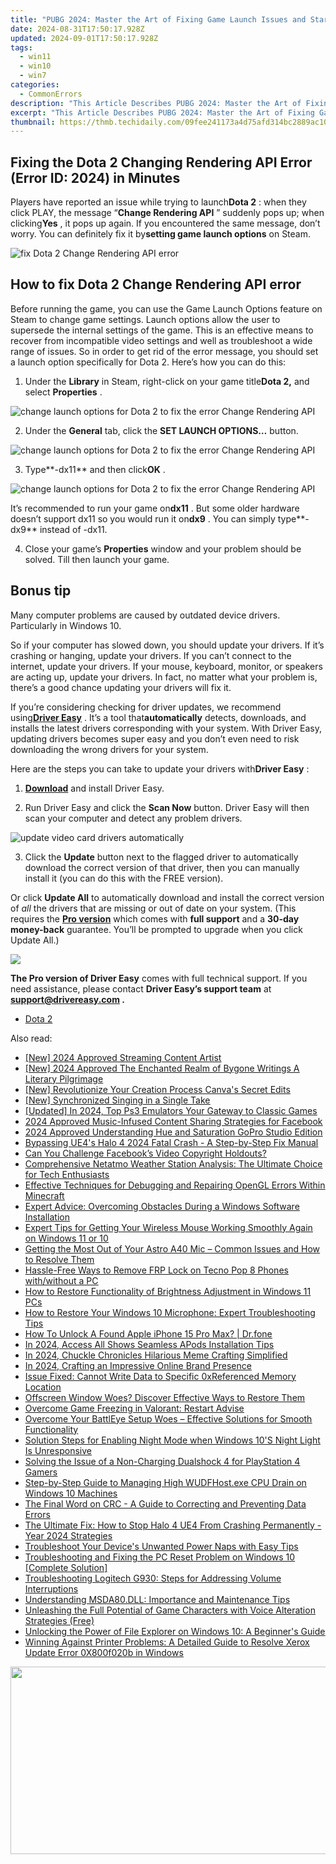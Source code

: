 ```yaml
---
title: "PUBG 2024: Master the Art of Fixing Game Launch Issues and Start Enjoying Now!"
date: 2024-08-31T17:50:17.928Z
updated: 2024-09-01T17:50:17.928Z
tags:
  - win11
  - win10
  - win7
categories:
  - CommonErrors
description: "This Article Describes PUBG 2024: Master the Art of Fixing Game Launch Issues and Start Enjoying Now!"
excerpt: "This Article Describes PUBG 2024: Master the Art of Fixing Game Launch Issues and Start Enjoying Now!"
thumbnail: https://thmb.techidaily.com/09fee241173a4d75afd314bc2889ac10d1158fd98dc41bc3885e34ece3467540.jpg
---
```


## Fixing the Dota 2 Changing Rendering API Error (Error ID: 2024) in Minutes

 Players have reported an issue while trying to launch**Dota 2** : when they click PLAY, the message “**Change Rendering API** ” suddenly pops up; when clicking**Yes** , it pops up again. If you encountered the same message, don’t worry. You can definitely fix it by**setting game launch options** on Steam.

![fix Dota 2 Change Rendering API error](https://images.drivereasy.com/wp-content/uploads/2020/10/image-1-1200x269.png)

## How to fix Dota 2 Change Rendering API error

 Before running the game, you can use the Game Launch Options feature on Steam to change game settings. Launch options allow the user to supersede the internal settings of the game. This is an effective means to recover from incompatible video settings and well as troubleshoot a wide range of issues. So in order to get rid of the error message, you should set a launch option specifically for Dota 2\. Here’s how you can do this:

 1) Under the **Library** in Steam, right-click on your game title**Dota 2,** and select **Properties** .

![change launch options for Dota 2 to fix the error Change Rendering API](https://images.drivereasy.com/wp-content/uploads/2020/10/select-properties.jpg)

 2) Under the **General** tab, click the **SET LAUNCH OPTIONS…** button.

![change launch options for Dota 2 to fix the error Change Rendering API](https://images.drivereasy.com/wp-content/uploads/2020/10/set-launch-options.jpg)

 3) Type**\-dx11** and then click**OK** .

![change launch options for Dota 2 to fix the error Change Rendering API](https://images.drivereasy.com/wp-content/uploads/2020/10/dx11.jpg)

 It’s recommended to run your game on**dx11** . But some older hardware doesn’t support dx11 so you would run it on**dx9** . You can simply type**\-dx9** instead of -dx11.

 4) Close your game’s **Properties** window and your problem should be solved. Till then launch your game.

## Bonus tip

 Many computer problems are caused by outdated device drivers. Particularly in Windows 10.

 So if your computer has slowed down, you should update your drivers. If it’s crashing or hanging, update your drivers. If you can’t connect to the internet, update your drivers. If your mouse, keyboard, monitor, or speakers are acting up, update your drivers. In fact, no matter what your problem is, there’s a good chance updating your drivers will fix it.

 If you’re considering checking for driver updates, we recommend using[**Driver Easy**](https://tools.techidaily.com/drivereasy/download/) . It’s a tool that**automatically** detects, downloads, and installs the latest drivers corresponding with your system. With Driver Easy, updating drivers becomes super easy and you don’t even need to risk downloading the wrong drivers for your system.

 Here are the steps you can take to update your drivers with**Driver Easy** :

 1) **[Download](https://tools.techidaily.com/drivereasy/download/)**  and install Driver Easy.

 2) Run Driver Easy and click the **Scan Now** button. Driver Easy will then scan your computer and detect any problem drivers.

![update video card drivers automatically](https://images.drivereasy.com/wp-content/uploads/2020/10/update-drivers-scan-now.jpg)

 3) Click the **Update**  button next to the flagged driver to automatically download the correct version of that driver, then you can manually install it (you can do this with the FREE version).

 Or click **Update All** to automatically download and install the correct version of _all_ the drivers that are missing or out of date on your system. (This requires the **[Pro version](https://tools.techidaily.com/drivereasy/download/)**  which comes with **full support**  and a **30-day money-back**  guarantee. You’ll be prompted to upgrade when you click Update All.)

![](https://images.drivereasy.com/wp-content/uploads/2020/10/update-video-card-driver.jpg)

**The Pro version of Driver Easy** comes with full technical support. If you need assistance, please contact **Driver Easy’s support team** at **[support@drivereasy.com](https://bellelily.pxf.io/m5azgm) .**

* [Dota 2](/tag-search/?tagId=48291)

<ins class="adsbygoogle"
     style="display:block"
     data-ad-format="autorelaxed"
     data-ad-client="ca-pub-7571918770474297"
     data-ad-slot="1223367746"></ins>



<ins class="adsbygoogle"
     style="display:block"
     data-ad-client="ca-pub-7571918770474297"
     data-ad-slot="8358498916"
     data-ad-format="auto"
     data-full-width-responsive="true"></ins>

<span class="atpl-alsoreadstyle">Also read:</span>
<div><ul>
<li><a href="https://youtube-docs.techidaily.com/024-approved-streaming-content-artist/"><u>[New] 2024 Approved  Streaming Content Artist</u></a></li>
<li><a href="https://instagram-video-files.techidaily.com/new-2024-approved-the-enchanted-realm-of-bygone-writings-a-literary-pilgrimage/"><u>[New] 2024 Approved  The Enchanted Realm of Bygone Writings  A Literary Pilgrimage</u></a></li>
<li><a href="https://extra-support.techidaily.com/new-revolutionize-your-creation-process-canvas-secret-edits/"><u>[New] Revolutionize Your Creation Process  Canva's Secret Edits</u></a></li>
<li><a href="https://tiktok-clips.techidaily.com/new-synchronized-singing-in-a-single-take/"><u>[New] Synchronized Singing in a Single Take</u></a></li>
<li><a href="https://screen-recording.techidaily.com/updated-in-2024-top-ps3-emulators-your-gateway-to-classic-games/"><u>[Updated] In 2024, Top Ps3 Emulators  Your Gateway to Classic Games</u></a></li>
<li><a href="https://facebook-clips.techidaily.com/2024-approved-music-infused-content-sharing-strategies-for-facebook/"><u>2024 Approved  Music-Infused Content Sharing Strategies for Facebook</u></a></li>
<li><a href="https://article-files.techidaily.com/2024-approved-understanding-hue-and-saturation-gopro-studio-edition/"><u>2024 Approved  Understanding Hue and Saturation  GoPro Studio Edition</u></a></li>
<li><a href="https://common-error.techidaily.com/bypassing-ue4s-halo-4-2024-fatal-crash-a-step-by-step-fix-manual/"><u>Bypassing UE4's Halo 4 2024 Fatal Crash - A Step-by-Step Fix Manual</u></a></li>
<li><a href="https://facebook-videos.techidaily.com/can-you-challenge-facebooks-video-copyright-holdouts/"><u>Can You Challenge Facebook’s Video Copyright Holdouts?</u></a></li>
<li><a href="https://buynow-reviews.techidaily.com/comprehensive-netatmo-weather-station-analysis-the-ultimate-choice-for-tech-enthusiasts/"><u>Comprehensive Netatmo Weather Station Analysis: The Ultimate Choice for Tech Enthusiasts</u></a></li>
<li><a href="https://common-error.techidaily.com/effective-techniques-for-debugging-and-repairing-opengl-errors-within-minecraft/"><u>Effective Techniques for Debugging and Repairing OpenGL Errors Within Minecraft</u></a></li>
<li><a href="https://common-error.techidaily.com/expert-advice-overcoming-obstacles-during-a-windows-software-installation/"><u>Expert Advice: Overcoming Obstacles During a Windows Software Installation</u></a></li>
<li><a href="https://common-error.techidaily.com/expert-tips-for-getting-your-wireless-mouse-working-smoothly-again-on-windows-11-or-10/"><u>Expert Tips for Getting Your Wireless Mouse Working Smoothly Again on Windows 11 or 10</u></a></li>
<li><a href="https://common-error.techidaily.com/getting-the-most-out-of-your-astro-a40-mic-common-issues-and-how-to-resolve-them/"><u>Getting the Most Out of Your Astro A40 Mic – Common Issues and How to Resolve Them</u></a></li>
<li><a href="https://bypass-frp.techidaily.com/hassle-free-ways-to-remove-frp-lock-on-tecno-pop-8-phones-withwithout-a-pc-by-drfone-android/"><u>Hassle-Free Ways to Remove FRP Lock on Tecno Pop 8 Phones with/without a PC</u></a></li>
<li><a href="https://common-error.techidaily.com/how-to-restore-functionality-of-brightness-adjustment-in-windows-11-pcs/"><u>How to Restore Functionality of Brightness Adjustment in Windows 11 PCs</u></a></li>
<li><a href="https://common-error.techidaily.com/how-to-restore-your-windows-10-microphone-expert-troubleshooting-tips/"><u>How to Restore Your Windows 10 Microphone: Expert Troubleshooting Tips</u></a></li>
<li><a href="https://iphone-unlock.techidaily.com/how-to-unlock-a-found-apple-iphone-15-pro-max-drfone-by-drfone-ios/"><u>How To Unlock A Found Apple iPhone 15 Pro Max? | Dr.fone</u></a></li>
<li><a href="https://extra-resources.techidaily.com/in-2024-access-all-shows-seamless-apods-installation-tips/"><u>In 2024, Access All Shows  Seamless APods Installation Tips</u></a></li>
<li><a href="https://extra-lessons.techidaily.com/in-2024-chuckle-chronicles-hilarious-meme-crafting-simplified/"><u>In 2024, Chuckle Chronicles  Hilarious Meme Crafting Simplified</u></a></li>
<li><a href="https://extra-information.techidaily.com/in-2024-crafting-an-impressive-online-brand-presence/"><u>In 2024, Crafting an Impressive Online Brand Presence</u></a></li>
<li><a href="https://common-error.techidaily.com/issue-fixed-cannot-write-data-to-specific-0xreferenced-memory-location/"><u>Issue Fixed: Cannot Write Data to Specific 0xReferenced Memory Location</u></a></li>
<li><a href="https://common-error.techidaily.com/offscreen-window-woes-discover-effective-ways-to-restore-them/"><u>Offscreen Window Woes? Discover Effective Ways to Restore Them</u></a></li>
<li><a href="https://common-error.techidaily.com/overcome-game-freezing-in-valorant-restart-advise/"><u>Overcome Game Freezing in Valorant: Restart Advise</u></a></li>
<li><a href="https://common-error.techidaily.com/overcome-your-battleye-setup-woes-effective-solutions-for-smooth-functionality/"><u>Overcome Your BattlEye Setup Woes – Effective Solutions for Smooth Functionality</u></a></li>
<li><a href="https://common-error.techidaily.com/solution-steps-for-enabling-night-mode-when-windows-10s-night-light-is-unresponsive/"><u>Solution Steps for Enabling Night Mode when Windows 10'S Night Light Is Unresponsive</u></a></li>
<li><a href="https://common-error.techidaily.com/solving-the-issue-of-a-non-charging-dualshock-4-for-playstation-4-gamers/"><u>Solving the Issue of a Non-Charging Dualshock 4 for PlayStation 4 Gamers</u></a></li>
<li><a href="https://common-error.techidaily.com/step-by-step-guide-to-managing-high-wudfhostexe-cpu-drain-on-windows-10-machines/"><u>Step-by-Step Guide to Managing High WUDFHost.exe CPU Drain on Windows 10 Machines</u></a></li>
<li><a href="https://common-error.techidaily.com/the-final-word-on-crc-a-guide-to-correcting-and-preventing-data-errors/"><u>The Final Word on CRC - A Guide to Correcting and Preventing Data Errors</u></a></li>
<li><a href="https://common-error.techidaily.com/the-ultimate-fix-how-to-stop-halo-4-ue4-from-crashing-permanently-year-2024-strategies/"><u>The Ultimate Fix: How to Stop Halo 4 UE4 From Crashing Permanently - Year 2024 Strategies</u></a></li>
<li><a href="https://common-error.techidaily.com/troubleshoot-your-devices-unwanted-power-naps-with-easy-tips/"><u>Troubleshoot Your Device's Unwanted Power Naps with Easy Tips</u></a></li>
<li><a href="https://common-error.techidaily.com/troubleshooting-and-fixing-the-pc-reset-problem-on-windows-10-complete-solution/"><u>Troubleshooting and Fixing the PC Reset Problem on Windows 10 [Complete Solution]</u></a></li>
<li><a href="https://common-error.techidaily.com/troubleshooting-logitech-g930-steps-for-addressing-volume-interruptions/"><u>Troubleshooting Logitech G930: Steps for Addressing Volume Interruptions</u></a></li>
<li><a href="https://common-error.techidaily.com/understanding-msda80dll-importance-and-maintenance-tips/"><u>Understanding MSDA80.DLL: Importance and Maintenance Tips</u></a></li>
<li><a href="https://fox-glue.techidaily.com/unleashing-the-full-potential-of-game-characters-with-voice-alteration-strategies-free/"><u>Unleashing the Full Potential of Game Characters with Voice Alteration Strategies (Free)</u></a></li>
<li><a href="https://common-error.techidaily.com/unlocking-the-power-of-file-explorer-on-windows-10-a-beginners-guide/"><u>Unlocking the Power of File Explorer on Windows 10: A Beginner's Guide</u></a></li>
<li><a href="https://common-error.techidaily.com/winning-against-printer-problems-a-detailed-guide-to-resolve-xerox-update-error-0x800f020b-in-windows/"><u>Winning Against Printer Problems: A Detailed Guide to Resolve Xerox Update Error 0X800f020b in Windows</u></a></li>
</ul></div>

<!-- affiliate ads begin -->
<a href="https://25home.pxf.io/c/5597632/2090698/16836" target="_top" id="2090698"><img src="//a.impactradius-go.com/display-ad/16836-2090698" border="0" alt="" width="720" height="300"/></a>
<!-- affiliate ads end -->